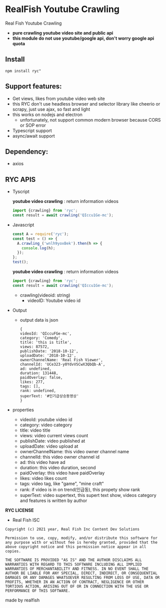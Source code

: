 # RealFish Youtube Crawling

Real Fish Youtube Crawling

- **pure crawling youtube video site and public api**
- **this module do not use youtube/google api, don't worry google api quota**

## **Install**

```
npm install ryc"
```

## **Support features:**

- Get views, likes from youtube video web site
- this RYC don't use headless browser and selector library like cheerio or scrapy, just use ajax, so fast and light
- this works on nodejs and electron
  - unfortunately, not support common modern browser because CORS or SOP error
- Typescript support
- async/await support

## **Dependency:**

- axios

## **RYC APIS**

- Tyscript

  **youtube video crawling** : return information videos

  ```ts
  import {crawling} from 'ryc';
  const result = await crawling('QIccu1Ge-mc');
  ```

- Javascript

  ```js
  const A = require('ryc');
  const test = () => {
    A.crawling_('wnlh9yoxBek').then(h => {
      console.log(h);
    });
  };
  test();
  ```

  **youtube video crawling** : return information videos

  ```js
  import {crawling} from 'ryc';
  const result = await crawling('QIccu1Ge-mc');
  ```

  - crawling(videoid: string)
    - videoID: Youtube video id

- Output

  - output data is json
    ```
    {
    videoId: 'QIccuFGe-mc',
    category: 'Comedy',
    title: 'this is title',
    views: 87572,
    publishDate: '2018-10-12',
    uploadDate: '2018-10-12',
    ownerChannelName: 'Real Fish Viewer',
    channelId: 'UCe323-y0YdvVSCwX3QbQb-A',
    ad: undefined,
    duration: 131448,
    paidOverlay: false,
    likes: 277,
    tags: [],
    rank: undefined,
    superText: '#인기급상승동영상'
    }
    ```

- properties
  - videoId: youtube video id
  - category: video category
  - title: video title
  - views: video current views count
  - publishDate: video published at
  - uploadDate: video upload at
  - ownerChannelName: this video owner channel name
  - channelId: this video owner channel id
  - ad: this video have ad
  - duration: this video duration, second
  - paidOverlay: this video have paidOverlay
  - likes: video likes count
  - tags: video tag, like "game", "mine craft"
  - rank: if video is in on trend(인급동), this propety show rank
  - superText: video supertext, this supert text show, videos category and features is written by author

**RYC LICENSE**

- Real Fish ISC

```
Copyright (c) 2021 year, Real Fish Inc Content Dev Solutions

Permission to use, copy, modify, and/or distribute this software for any purpose with or without fee is hereby granted, provided that the above copyright notice and this permission notice appear in all copies.

THE SOFTWARE IS PROVIDED "AS IS" AND THE AUTHOR DISCLAIMS ALL WARRANTIES WITH REGARD TO THIS SOFTWARE INCLUDING ALL IMPLIED WARRANTIES OF MERCHANTABILITY AND FITNESS. IN NO EVENT SHALL THE AUTHOR BE LIABLE FOR ANY SPECIAL, DIRECT, INDIRECT, OR CONSEQUENTIAL DAMAGES OR ANY DAMAGES WHATSOEVER RESULTING FROM LOSS OF USE, DATA OR PROFITS, WHETHER IN AN ACTION OF CONTRACT, NEGLIGENCE OR OTHER TORTIOUS ACTION, ARISING OUT OF OR IN CONNECTION WITH THE USE OR PERFORMANCE OF THIS SOFTWARE.
```

made by realfish
